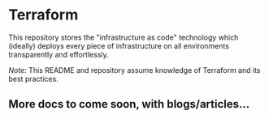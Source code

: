 # Terraform

This repository stores the "infrastructure as code" technology which (ideally) deploys every piece of infrastructure on all environments transparently and effortlessly.

_Note:_ This README and repository assume knowledge of Terraform and its best practices.

## More docs to come soon, with blogs/articles...